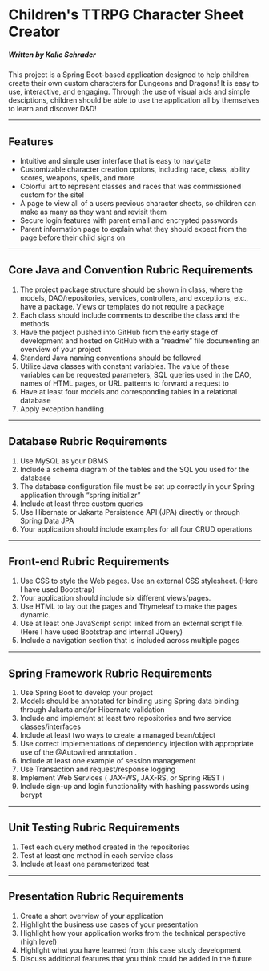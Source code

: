 # Children's TTRPG Character Sheet Creator
##### Written by Kalie Schrader<br>
This project is a Spring Boot-based application designed to help children create their own custom characters for Dungeons and Dragons! It is easy to use, interactive, and engaging. Through the use of visual aids and simple desciptions, children should be able to use the application all by themselves to learn and discover D&D!
***
Features
--
* Intuitive and simple user interface that is easy to navigate
* Customizable character creation options, including race, class, ability scores, weapons, spells, and more
* Colorful art to represent classes and races that was commissioned custom for the site!
* A page to view all of a users previous character sheets, so children can make as many as they want and revisit them
* Secure login features with parent email and encrypted passwords
* Parent information page to explain what they should expect from the page before their child signs on
***
Core Java and Convention Rubric Requirements
--
1. The project package structure should be shown in class, where the models, DAO/repositories, services, controllers, and exceptions, etc., have a package. Views or templates do not require a package
2. Each class should include comments to describe the class and the methods
3. Have the project pushed into GitHub from the early stage of development and hosted on GitHub with a “readme” file documenting an overview of your project
4. Standard Java naming conventions should be followed
5. Utilize Java classes with constant variables. The value of these variables can be requested parameters, SQL queries used in the DAO, names of HTML pages, or URL patterns to forward a request to
6. Have at least four models and corresponding tables in a relational database
7. Apply exception handling
***
Database Rubric Requirements
--
1. Use MySQL as your DBMS
2. Include a schema diagram of the tables and the SQL you used for the database
3. The database configuration file must be set up correctly in your Spring application through “spring initializr”
4. Include at least three custom queries
5. Use Hibernate or Jakarta Persistence API (JPA) directly or through Spring Data JPA
6. Your application should include examples for all four CRUD operations
***
Front-end Rubric Requirements
--
1. Use CSS to style the Web pages. Use an external CSS stylesheet. (Here I have used Bootstrap)
2. Your application should include six different views/pages.
3. Use HTML to lay out the pages and Thymeleaf to make the pages dynamic.
4. Use at least one JavaScript script linked from an external script file. (Here I have used Bootstrap and internal JQuery)
5. Include a navigation section that is included across multiple pages
***
Spring Framework Rubric Requirements
--
1. Use Spring Boot to develop your project
2. Models should be annotated for binding using Spring data binding through Jakarta and/or Hibernate validation
3. Include and implement at least two repositories and two service classes/interfaces
4. Include at least two ways to create a managed bean/object
5. Use correct implementations of dependency injection with appropriate use of the @Autowired annotation .
6. Include at least one example of session management
7. Use Transaction and request/response logging
8. Implement Web Services ( JAX-WS, JAX-RS, or Spring REST )
9. Include sign-up and login functionality with hashing passwords using bcrypt
***
Unit Testing Rubric Requirements
--
1. Test each query method created in the repositories
2. Test at least one method in each service class
3. Include at least one parameterized test
***
Presentation Rubric Requirements
--
1. Create a short overview of your application
2. Highlight the business use cases of your presentation
3. Highlight how your application works from the technical perspective (high level)
4. Highlight what you have learned from this case study development
5. Discuss additional features that you think could be added in the future 
